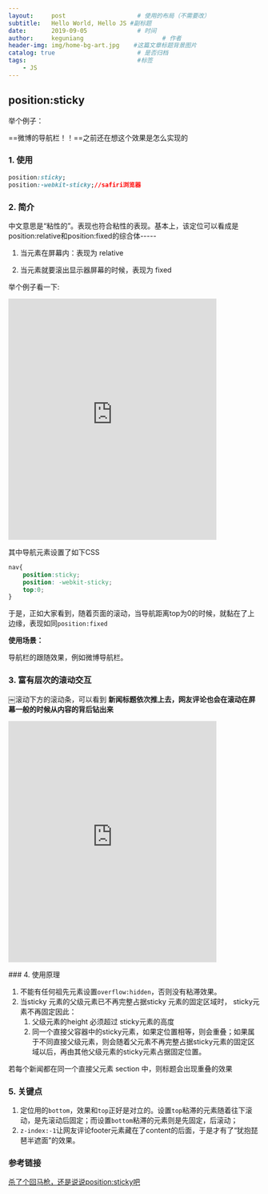 ```yaml
---
layout:     post                    # 使用的布局（不需要改）
subtitle:   Hello World, Hello JS #副标题
date:       2019-09-05              # 时间
author:     keguniang                      # 作者
header-img: img/home-bg-art.jpg    #这篇文章标题背景图片
catalog: true                       # 是否归档
tags:                               #标签
    - JS
---
```

## position:sticky

举个例子：

==微博的导航栏！！==之前还在想这个效果是怎么实现的

### 1. 使用

```css
position:sticky;
position:-webkit-sticky;//safiri浏览器
```

### 2. 简介

中文意思是“粘性的”。表现也符合粘性的表现。基本上，该定位可以看成是position:relative和position:fixed的综合体-----

1. 当元素在屏幕内：表现为 relative

2. 当元素就要滚出显示器屏幕的时候，表现为 fixed

举个例子看一下:

<p><iframe width="414" height="480" src="https://www.zhangxinxu.com/study/201812/position-sticky.html" frameborder="0" style="max-width:100%;border:1px solid #ddd;"></iframe></p>
其中导航元素设置了如下CSS

```css
nav{
    position:sticky;
    position: -webkit-sticky;
    top:0;
}
```

于是，正如大家看到，随着页面的滚动，当导航距离top为0的时候，就黏在了上边缘，表现如同`position:fixed`

**使用场景：**

导航栏的跟随效果，例如微博导航栏。

### 3. 富有层次的滚动交互

￼滚动下方的滚动条，可以看到  **新闻标题依次推上去，网友评论也会在滚动在屏幕一般的时候从内容的背后钻出来**

<p><iframe width="414" height="480" src="https://www.zhangxinxu.com/study/201812/position-sticky-demo.php?iframe=true" frameborder="0" style="max-width:100%;border:1px solid #ddd;"></iframe></p>
### 4. 使用原理

1. 不能有任何祖先元素设置`overflow:hidden`，否则没有粘滞效果。
2. 当sticky 元素的父级元素已不再完整占据sticky 元素的固定区域时， sticky元素不再固定因此：
   1. 父级元素的height 必须超过 sticky元素的高度
   2. 同一个直接父容器中的sticky元素，如果定位置相等，则会重叠；如果属于不同直接父级元素，则会随着父元素不再完整占据sticky元素的固定区域以后，再由其他父级元素的sticky元素占据固定位置。

若每个新闻都在同一个直接父元素 section  中，则标题会出现重叠的效果

### 5. 关键点

1. 定位用的`bottom`，效果和`top`正好是对立的。设置`top`粘滞的元素随着往下滚动，是先滚动后固定；而设置`bottom`粘滞的元素则是先固定，后滚动；
2. `z-index:-1`让网友评论footer元素藏在了content的后面，于是才有了“犹抱琵琶半遮面”的效果。

### 参考链接

[杀了个回马枪，还是说说position:sticky吧](https://www.zhangxinxu.com/wordpress/2018/12/css-position-sticky/)
